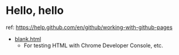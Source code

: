 # Hello, hello

ref: https://help.github.com/en/github/working-with-github-pages

- [blank.html](/blank.html)
  - For testing HTML with Chrome Developer Console, etc.
